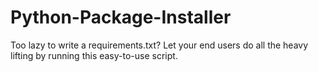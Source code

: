 # Python-Package-Installer
Too lazy to write a requirements.txt? Let your end users do all the heavy lifting by running this easy-to-use script.
